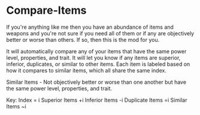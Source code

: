 # Compare-Items

If  you're anything like me then you have an abundance of items and weapons and you're not sure if you need all of them or if any are objectively better or worse than others. If so, then this is the mod for you.

It will automatically compare any of your items that have the same power level, properties, and trait. It will let you know if any items are superior, inferior, duplicates, or similar to other items. Each item is labeled based on how it compares to similar items, which all share the same index.

Similar Items - Not objectively better or worse than one another but have the same power level, properties, and trait.

Key:
Index = i
Superior Items +i
Inferior Items -i
Duplicate Items =i
Similar Items ~i
